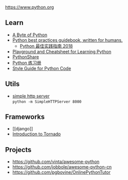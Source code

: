https://www.python.org


## Learn
- [A Byte of Python](https://python.swaroopch.com/)
- [Python best practices guidebook, written for humans.](https://github.com/realpython/python-guide)
  - [Python 最佳实践指南 2018](https://pythoncaff.com/docs/python-guide/2018) 
- [Playground and Cheatsheet for Learning Python](https://github.com/trekhleb/learn-python)
- [PythonShare](https://github.com/Yixiaohan/codeparkshare)
- [Python 练习册](https://github.com/Yixiaohan/show-me-the-code)
- [Style Guide for Python Code](https://www.python.org/dev/peps/pep-0008/)


## Utils
- [simple http server](https://docs.python.org/2/library/simplehttpserver.html)  
  `python -m SimpleHTTPServer 8000`


## Frameworks
- [[django]]
- [Introduction to Tornado](https://docs.hacknode.org/itt2zh/)


## Projects
- https://github.com/vinta/awesome-python
- https://github.com/jobbole/awesome-python-cn
- https://github.com/pgbovine/OnlinePythonTutor



